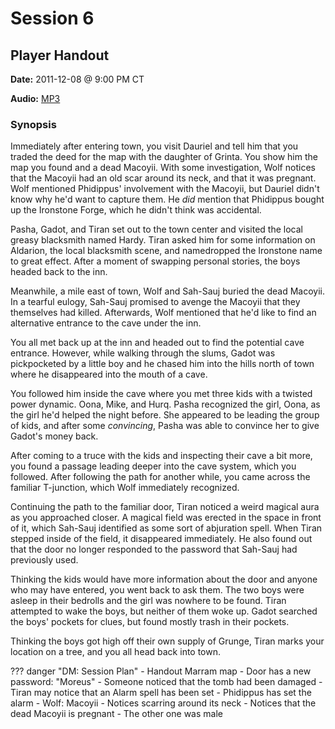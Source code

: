 # Session 6

## Player Handout

**Date:** 2011-12-08 @ 9:00 PM CT

**Audio:** [MP3](https://drive.google.com/file/d/1WmAc7SUaBO_6RF_pktnNY4jqVhgjNVlq/view?usp=sharing)

### Synopsis

Immediately after entering town, you visit Dauriel and tell him that you traded the deed for the map with the daughter of Grinta. You show him the map you found and a dead Macoyii. With some investigation, Wolf notices that the Macoyii had an old scar around its neck, and that it was pregnant. Wolf mentioned Phidippus' involvement with the Macoyii, but Dauriel didn't know why he'd want to capture them. He *did* mention that Phidippus bought up the Ironstone Forge, which he didn't think was accidental.

Pasha, Gadot, and Tiran set out to the town center and visited the local greasy blacksmith named Hardy. Tiran asked him for some information on Aldarion, the local blacksmith scene, and namedropped the Ironstone name to great effect. After a moment of swapping personal stories, the boys headed back to the inn.

Meanwhile, a mile east of town, Wolf and Sah-Sauj buried the dead Macoyii. In a tearful eulogy, Sah-Sauj promised to avenge the Macoyii that they themselves had killed. Afterwards, Wolf mentioned that he'd like to find an alternative entrance to the cave under the inn.

You all met back up at the inn and headed out to find the potential cave entrance. However, while walking through the slums, Gadot was pickpocketed by a little boy and he chased him into the hills north of town where he disappeared into the mouth of a cave.

You followed him inside the cave where you met three kids with a twisted power dynamic. Oona, Mike, and Hurq. Pasha recognized the girl, Oona, as the girl he'd helped the night before. She appeared to be leading the group of kids, and after some *convincing*, Pasha was able to convince her to give Gadot's money back.

After coming to a truce with the kids and inspecting their cave a bit more, you found a passage leading deeper into the cave system, which you followed. After following the path for another while, you came across the familiar T-junction, which Wolf immediately recognized.

Continuing the path to the familiar door, Tiran noticed a weird magical aura as you approached closer. A magical field was erected in the space in front of it, which Sah-Sauj identified as some sort of abjuration spell. When Tiran stepped inside of the field, it disappeared immediately. He also found out that the door no longer responded to the password that Sah-Sauj had previously used.

Thinking the kids would have more information about the door and anyone who may have entered, you went back to ask them. The two boys were asleep in their bedrolls and the girl was nowhere to be found. Tiran attempted to wake the boys, but neither of them woke up. Gadot searched the boys' pockets for clues, but found mostly trash in their pockets.

Thinking the boys got high off their own supply of Grunge, Tiran marks your location on a tree, and you all head back into town.

??? danger "DM: Session Plan"
    - Handout Marram map
    - Door has a new password: "Moreus"
      - Someone noticed that the tomb had been damaged
      - Tiran may notice that an Alarm spell has been set
      - Phidippus has set the alarm
    - Wolf: Macoyii
      - Notices scarring around its neck
      - Notices that the dead Macoyii is pregnant
      - The other one was male
